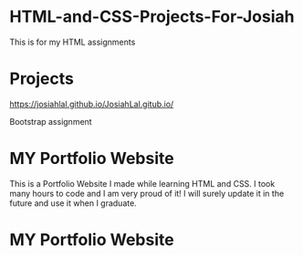 # HTML-and-CSS-Projects-For-Josiah
This is for my HTML assignments  
# Projects
https://josiahlal.github.io/JosiahLal.gitub.io/

Bootstrap assignment
# MY Portfolio Website
This is a Portfolio Website I made while learning HTML and CSS. I took many hours to code and I am very proud of it! I will surely update it 
in the future and use it when I graduate. 

# MY Portfolio Website

